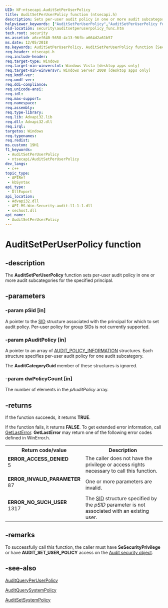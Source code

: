 ```yaml
---
UID: NF:ntsecapi.AuditSetPerUserPolicy
title: AuditSetPerUserPolicy function (ntsecapi.h)
description: Sets per-user audit policy in one or more audit subcategories for the specified principal.
helpviewer_keywords: ["AuditSetPerUserPolicy","AuditSetPerUserPolicy function [Security]","ntsecapi/AuditSetPerUserPolicy","security.auditsetperuserpolicy_func"]
old-location: security\auditsetperuserpolicy_func.htm
tech.root: security
ms.assetid: a6cef640-5658-4c13-96fb-a664d2a61b57
ms.date: 12/05/2018
ms.keywords: AuditSetPerUserPolicy, AuditSetPerUserPolicy function [Security], ntsecapi/AuditSetPerUserPolicy, security.auditsetperuserpolicy_func
req.header: ntsecapi.h
req.include-header: 
req.target-type: Windows
req.target-min-winverclnt: Windows Vista [desktop apps only]
req.target-min-winversvr: Windows Server 2008 [desktop apps only]
req.kmdf-ver: 
req.umdf-ver: 
req.ddi-compliance: 
req.unicode-ansi: 
req.idl: 
req.max-support: 
req.namespace: 
req.assembly: 
req.type-library: 
req.lib: Advapi32.lib
req.dll: Advapi32.dll
req.irql: 
targetos: Windows
req.typenames: 
req.redist: 
ms.custom: 19H1
f1_keywords:
 - AuditSetPerUserPolicy
 - ntsecapi/AuditSetPerUserPolicy
dev_langs:
 - c++
topic_type:
 - APIRef
 - kbSyntax
api_type:
 - DllExport
api_location:
 - Advapi32.dll
 - API-MS-Win-Security-audit-l1-1-1.dll
 - sechost.dll
api_name:
 - AuditSetPerUserPolicy
---
```


# AuditSetPerUserPolicy function


## -description

The <b>AuditSetPerUserPolicy</b> function sets per-user audit policy in one or more audit subcategories for the specified principal.

## -parameters

### -param pSid [in]

A pointer to the <a href="https://docs.microsoft.com/windows/desktop/api/winnt/ns-winnt-sid">SID</a> structure associated with the principal for which to set  audit policy. Per-user policy for group SIDs is not currently supported.

### -param pAuditPolicy [in]

A pointer to an array of <a href="https://docs.microsoft.com/windows/desktop/api/ntsecapi/ns-ntsecapi-audit_policy_information">AUDIT_POLICY_INFORMATION</a> structures. Each structure specifies per-user audit policy for one audit subcategory.

The <b>AuditCategoryGuid</b> member of these structures is ignored.

### -param dwPolicyCount [in]

The number of elements in the <i>pAuditPolicy</i> array.

## -returns

If the function succeeds, it returns <b>TRUE</b>.

If the function fails, it returns <b>FALSE</b>. To get extended error information, call 
<a href="https://docs.microsoft.com/windows/desktop/api/errhandlingapi/nf-errhandlingapi-getlasterror">GetLastError</a>. <b>GetLastError</b> may return one of the following error codes defined in WinError.h.

<table>
<tr>
<th>Return code/value</th>
<th>Description</th>
</tr>
<tr>
<td width="40%">
<dl>
<dt><b>ERROR_ACCESS_DENIED</b></dt>
<dt>5</dt>
</dl>
</td>
<td width="60%">
The caller does not have the privilege or access rights necessary to call this function.

</td>
</tr>
<tr>
<td width="40%">
<dl>
<dt><b>ERROR_INVALID_PARAMETER</b></dt>
<dt>87</dt>
</dl>
</td>
<td width="60%">
One or more parameters are invalid.

</td>
</tr>
<tr>
<td width="40%">
<dl>
<dt><b>ERROR_NO_SUCH_USER</b></dt>
<dt>1317</dt>
</dl>
</td>
<td width="60%">
The <a href="https://docs.microsoft.com/windows/desktop/api/winnt/ns-winnt-sid">SID</a> structure specified by the <i>pSID</i> parameter is not associated with an existing user.

</td>
</tr>
</table>

## -remarks

To successfully call this function, the caller must have <b>SeSecurityPrivilege</b> or have <b>AUDIT_SET_USER_POLICY</b> access on the <a href="https://docs.microsoft.com/windows/desktop/SecGloss/a-gly">Audit security object</a>.

## -see-also

<a href="https://docs.microsoft.com/windows/desktop/api/ntsecapi/nf-ntsecapi-auditqueryperuserpolicy">AuditQueryPerUserPolicy</a>



<a href="https://docs.microsoft.com/windows/desktop/api/ntsecapi/nf-ntsecapi-auditquerysystempolicy">AuditQuerySystemPolicy</a>



<a href="https://docs.microsoft.com/windows/desktop/api/ntsecapi/nf-ntsecapi-auditsetsystempolicy">AuditSetSystemPolicy</a>

